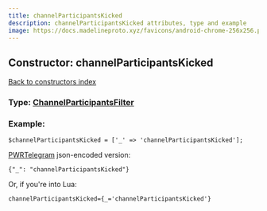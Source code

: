 ```yaml
---
title: channelParticipantsKicked
description: channelParticipantsKicked attributes, type and example
image: https://docs.madelineproto.xyz/favicons/android-chrome-256x256.png
---
```

## Constructor: channelParticipantsKicked  
[Back to constructors index](index.md)






### Type: [ChannelParticipantsFilter](../types/ChannelParticipantsFilter.md)


### Example:

```
$channelParticipantsKicked = ['_' => 'channelParticipantsKicked'];
```  

[PWRTelegram](https://pwrtelegram.xyz) json-encoded version:

```
{"_": "channelParticipantsKicked"}
```


Or, if you're into Lua:  


```
channelParticipantsKicked={_='channelParticipantsKicked'}

```



